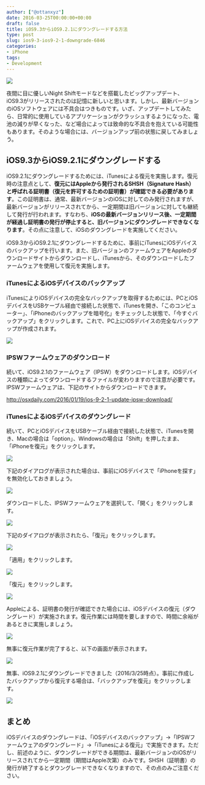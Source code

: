 ```yaml
---
author: ["@ottanxyz"]
date: 2016-03-25T00:00:00+00:00
draft: false
title: iOS9.3からiOS9.2.1にダウングレードする方法
type: post
slug: ios9-3-ios9-2-1-downgrade-6846
categories:
- iPhone
tags:
- Development
---
```


![](160325-56f53a96b6a14-1.jpg)






夜間に目に優しいNight Shiftモードなどを搭載したビッグアップデート、iOS9.3がリリースされたのは記憶に新しいと思います。しかし、最新バージョンのiOSソフトウェアには不具合はつきものです。いざ、アップデートしてみたら、日常的に使用しているアプリケーションがクラッシュするようになった、電池の減りが早くなった、など場合によっては致命的な不具合を抱えている可能性もあります。そのような場合には、バージョンアップ前の状態に戻してみましょう。





## iOS9.3からiOS9.2.1にダウングレードする





iOS9.2.1にダウングレードするためには、iTunesによる復元を実施します。復元時の注意点として、**復元にはAppleから発行されるSHSH（Signature Hash）と呼ばれる証明書（復元を許可するための証明書）が確認できる必要があります**。この証明書は、通常、最新バージョンのiOSに対してのみ発行されますが、最新バージョンがリリースされてから、一定期間は旧バージョンに対しても継続して発行が行われます。すなわち、**iOSの最新バージョンリリース後、一定期間が経過し証明書の発行が停止すると、旧バージョンにダウングレードできなくなります**。その点に注意して、iOSのダウングレードを実施してください。





iOS9.3からiOS9.2.1にダウングレードするために、事前にiTunesにiOSデバイスのバックアップを行います。また、旧バージョンのファームウェアをAppleのダウンロードサイトからダウンロードし、iTunesから、そのダウンロードしたファームウェアを使用して復元を実施します。





### iTunesによるiOSデバイスのバックアップ





iTunesによりiOSデバイスの完全なバックアップを取得するためには、PCとiOSデバイスをUSBケーブル経由で接続した状態で、iTunesを開き、「このコンピューター」、「iPhoneのバックアップを暗号化」をチェックした状態で、「今すぐバックアップ」をクリックします。これで、PC上にiOSデバイスの完全なバックアップが作成されます。





![](160325-56f5442870d54.png)






### IPSWファームウェアのダウンロード





続いて、iOS9.2.1のファームウェア（IPSW）をダウンロードします。iOSデバイスの種類によってダウンロードするファイルが変わりますので注意が必要です。IPSWファームウェアは、下記のサイトからダウンロードできます。



http://osxdaily.com/2016/01/19/ios-9-2-1-update-ipsw-download/



### iTunesによるiOSデバイスのダウングレード





続いて、PCとiOSデバイスをUSBケーブル経由で接続した状態で、iTunesを開き、Macの場合は「option」、Windowsの場合は「Shift」を押したまま、「iPhoneを復元」をクリックします。





![](160325-56f53aa023ee4-1.png)






下記のダイアログが表示された場合は、事前にiOSデバイスで「iPhoneを探す」を無効化しておきましょう。





![](160325-56f53aa703b9e.png)






ダウンロードした、IPSWファームウェアを選択して、「開く」をクリックします。





![](160325-56f53aa829544.png)






下記のダイアログが表示されたら、「復元」をクリックします。





![](160325-56f53aaa0b4d8.png)






「適用」をクリックします。





![](160325-56f53aaabc103.png)






「復元」をクリックします。





![](160325-56f53aabc4db8.png)






Appleによる、証明書の発行が確認できた場合には、iOSデバイスの復元（ダウングレード）が実施されます。復元作業には時間を要しますので、時間に余裕があるときに実施しましょう。





![](160325-56f53aacaf9ea.png)






無事に復元作業が完了すると、以下の画面が表示されます。





![](160325-56f53ab182f4b.png)






無事、iOS9.2.1にダウングレードできました（2016/3/25時点）。事前に作成したバックアップから復元する場合は、「バックアップを復元」をクリックします。





![](160325-56f53aba7ed51.png)






## まとめ





iOSデバイスのダウングレードは、「iOSデバイスのバックアップ」→「IPSWファームウェアのダウングレード」→「iTunesによる復元」で実施できます。ただし、前述のように、ダウングレードができる期間は、最新バージョンのiOSがリリースされてから一定期間（期間はApple次第）のみです。SHSH（証明書）の発行が終了するとダウングレードできなくなりますので、その点のみご注意ください。
